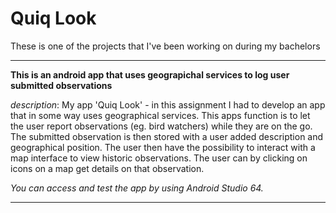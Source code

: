 # Quiq Look
These is one of the projects that I've been working on during my bachelors

----
**This is an android app that uses geograpichal services to log user submitted observations**

*description*: My app 'Quiq Look' - in this assignment I had to develop an app that in some way uses geographical services. This apps function is to let the user report observations (eg. bird watchers) while they are on the go. The submitted observation is then stored with a user added description and geographical position. The user then have the possibility to interact with a map interface to view historic observations. The user can by clicking on icons on a map get details on that observation.
  
*You can access and test the app by using Android Studio 64.*
  
----

